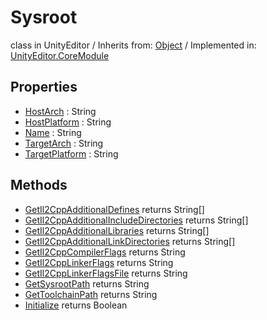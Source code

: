 # Sysroot
class in UnityEditor
 / Inherits from: <a href="https://docs.unity3d.com/6000.0/Documentation/ScriptReference/Object.html">Object</a> / Implemented in: <a href="https://docs.unity3d.com/6000.0/Documentation/ScriptReference/UnityEditor.CoreModule.html">UnityEditor.CoreModule</a>

## Properties
- <a href="https://docs.unity3d.com/6000.0/Documentation/ScriptReference/Sysroot-HostArch.html">HostArch</a> : String
- <a href="https://docs.unity3d.com/6000.0/Documentation/ScriptReference/Sysroot-HostPlatform.html">HostPlatform</a> : String
- <a href="https://docs.unity3d.com/6000.0/Documentation/ScriptReference/Sysroot-Name.html">Name</a> : String
- <a href="https://docs.unity3d.com/6000.0/Documentation/ScriptReference/Sysroot-TargetArch.html">TargetArch</a> : String
- <a href="https://docs.unity3d.com/6000.0/Documentation/ScriptReference/Sysroot-TargetPlatform.html">TargetPlatform</a> : String

## Methods
- <a href="https://docs.unity3d.com/6000.0/Documentation/ScriptReference/Sysroot.GetIl2CppAdditionalDefines.html">GetIl2CppAdditionalDefines</a> returns String[]
- <a href="https://docs.unity3d.com/6000.0/Documentation/ScriptReference/Sysroot.GetIl2CppAdditionalIncludeDirectories.html">GetIl2CppAdditionalIncludeDirectories</a> returns String[]
- <a href="https://docs.unity3d.com/6000.0/Documentation/ScriptReference/Sysroot.GetIl2CppAdditionalLibraries.html">GetIl2CppAdditionalLibraries</a> returns String[]
- <a href="https://docs.unity3d.com/6000.0/Documentation/ScriptReference/Sysroot.GetIl2CppAdditionalLinkDirectories.html">GetIl2CppAdditionalLinkDirectories</a> returns String[]
- <a href="https://docs.unity3d.com/6000.0/Documentation/ScriptReference/Sysroot.GetIl2CppCompilerFlags.html">GetIl2CppCompilerFlags</a> returns String
- <a href="https://docs.unity3d.com/6000.0/Documentation/ScriptReference/Sysroot.GetIl2CppLinkerFlags.html">GetIl2CppLinkerFlags</a> returns String
- <a href="https://docs.unity3d.com/6000.0/Documentation/ScriptReference/Sysroot.GetIl2CppLinkerFlagsFile.html">GetIl2CppLinkerFlagsFile</a> returns String
- <a href="https://docs.unity3d.com/6000.0/Documentation/ScriptReference/Sysroot.GetSysrootPath.html">GetSysrootPath</a> returns String
- <a href="https://docs.unity3d.com/6000.0/Documentation/ScriptReference/Sysroot.GetToolchainPath.html">GetToolchainPath</a> returns String
- <a href="https://docs.unity3d.com/6000.0/Documentation/ScriptReference/Sysroot.Initialize.html">Initialize</a> returns Boolean
